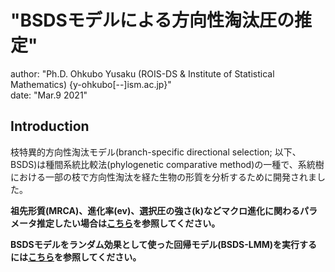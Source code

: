 # "BSDSモデルによる方向性淘汰圧の推定"
author: "Ph.D. Ohkubo Yusaku (ROIS-DS & Institute of Statistical Mathematics) {y-ohkubo[--]ism.ac.jp}"<br>
date: "Mar.9 2021"


## Introduction
枝特異的方向性淘汰モデル(branch-specific directional selection; 以下、BSDS)は種間系統比較法(phylogenetic comparative method)の一種で、系統樹における一部の枝で方向性淘汰を経た生物の形質を分析するために開発されました。

__祖先形質(MRCA)、進化率(ev)、選択圧の強さ(k)などマクロ進化に関わるパラメータ推定したい場合は[こちら](https://github.com/OhkuboYusaku/PCM_BSDS/tree/main/example/BSDS_MLE)を参照してください。__


__BSDSモデルをランダム効果として使った回帰モデル(BSDS-LMM)を実行するには[こちら](https://github.com/OhkuboYusaku/PCM_BSDS/tree/main/example/BSDS_LMM
)を参照してください。__
